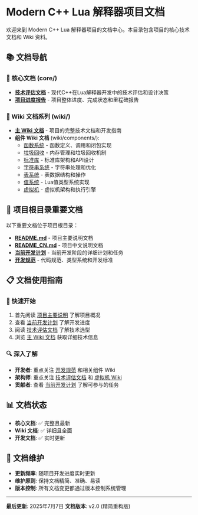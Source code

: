 # Modern C++ Lua 解释器项目文档

欢迎来到 Modern C++ Lua 解释器项目的文档中心。本目录包含项目的核心技术文档和 Wiki 资料。

## 📚 文档导航

### 🎯 核心文档 (core/)
- **[技术评估文档](core/modern_cpp_lua_design_evaluation.md)** - 现代C++在Lua解释器开发中的技术评估和设计决策
- **[项目进度报告](core/project_progress_report.md)** - 项目整体进度、完成状态和里程碑报告

### 📖 Wiki 文档系列 (wiki/)
- **[主 Wiki 文档](wiki/wiki.md)** - 项目的完整技术文档和开发指南
- **组件 Wiki 文档** (wiki/components/):
  - [函数系统](wiki/components/wiki_function.md) - 函数定义、调用和闭包实现
  - [垃圾回收](wiki/components/wiki_gc.md) - 内存管理和垃圾回收机制
  - [标准库](wiki/components/wiki_lib.md) - 标准库架构和API设计
  - [字符串系统](wiki/components/wiki_string.md) - 字符串处理和优化
  - [表系统](wiki/components/wiki_table.md) - 表数据结构和操作
  - [值系统](wiki/components/wiki_value.md) - Lua值类型系统实现
  - [虚拟机](wiki/components/wiki_vm.md) - 虚拟机架构和执行引擎

## 🔗 项目根目录重要文档

以下重要文档位于项目根目录：
- **[README.md](../README.md)** - 项目主要说明文档
- **[README_CN.md](../README_CN.md)** - 项目中文说明文档
- **[当前开发计划](../current_develop_plan.md)** - 当前开发阶段的详细计划和任务
- **[开发规范](../DEVELOPMENT_STANDARDS.md)** - 代码规范、类型系统和开发标准

## 📋 文档使用指南

### 🚀 快速开始
1. 首先阅读 [项目主要说明](../README.md) 了解项目概况
2. 查看 [当前开发计划](../current_develop_plan.md) 了解开发进度
3. 阅读 [技术评估文档](core/modern_cpp_lua_design_evaluation.md) 了解技术选型
4. 浏览 [主 Wiki 文档](wiki/wiki.md) 获取详细技术信息

### 🔍 深入了解
- **开发者**: 重点关注 [开发规范](../DEVELOPMENT_STANDARDS.md) 和相关组件 Wiki
- **架构师**: 重点关注 [技术评估文档](core/modern_cpp_lua_design_evaluation.md) 和 [虚拟机 Wiki](wiki/components/wiki_vm.md)
- **贡献者**: 查看 [当前开发计划](../current_develop_plan.md) 了解可参与的任务

## 📊 文档状态

- **核心文档**: ✅ 完整且最新
- **Wiki 文档**: ✅ 详细且全面
- **开发文档**: ✅ 实时更新

## 📝 文档维护

- **更新频率**: 随项目开发进度实时更新
- **维护原则**: 保持文档精简、准确、易读
- **版本控制**: 所有文档变更都通过版本控制系统管理

---

**最后更新**: 2025年7月7日
**文档版本**: v2.0 (精简重构版)